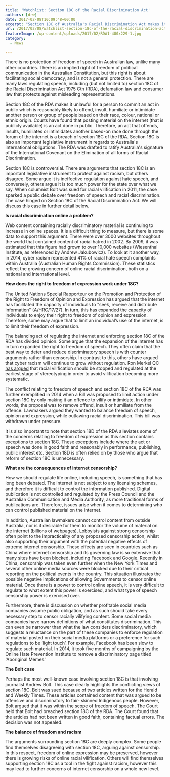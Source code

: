 ```yaml
---
title: 'Watchlist: Section 18C of the Racial Discrimination Act'
authors: [drw]
date: 2017-02-08T10:09:48+00:00
excerpt: "Section 18C of Australia's Racial Discrimination Act makes it unlawful for a person to commit an act that offends, insults, humiliates or intimidates another based-on race on the internet. Why is this so controversial? Allow us to explain."
url: /2017/02/08/watchlist-section-18c-of-the-racial-discrimination-act/
featureImage: /wp-content/uploads/2017/02/RDA1-480x229-1.jpg
category:
  - News

---
```

<span style="font-weight: 400;">There is no protection of freedom of speech in Australian law, unlike many other countries. There is an implied right of freedom of political communication in the Australian Constitution, but this right is about facilitating social democracy, and is not a general protection. There are many laws regulating speech, including (but not limited to) section 18C of the Racial Discrimination Act 1975 Cth (RDA), defamation law and consumer law that protects against misleading representations.</span>

<span style="font-weight: 400;">Section 18C of the RDA makes it unlawful for a person to commit an act in public which is reasonably likely to offend, insult, humiliate or intimidate another person or group of people based on their race, colour, national or ethnic origin. Courts have found that posting material on the internet (that is publicly available) is an act done in public. Therefore, an act that offends, insults, humiliates or intimidates another based-on race done through the forum of the internet is a breach of section 18C of the RDA. Section 18C is also an important legislative instrument in regards to Australia's international obligations. The RDA was drafted to ratify Australia's signature of the International Covenant on the Elimination of all forms of Racial Discrimination. </span>

<span style="font-weight: 400;">Section 18C is controversial. There are arguments that section 18C is an important legislative instrument to protect against racism, but others disagree. Some argue it is ineffective regulation against hate speech, and conversely, others argue it is too much power for the state over what we say. When columnist Bolt was sued for racial vilification in 2011, the case sparked a public debate over freedom of speech and racial discrimination. The case hinged on Section 18C of the Racial Discrimination Act. We will discuss this case in further detail below. </span>

**Is racial discrimination online a problem?**

<span style="font-weight: 400;">Web content containing racially discriminatory material is continuing to increase in online spaces. It is a difficult thing to measure, but there is some data to support this argument. There were over 3000 websites throughout the world that contained content of racial hatred in 2002. By 2009, it was estimated that this figure had grown to over 10,000 websites (Wiesenthal Institute, as referenced by Andrew Jakubowicz). To look at it another way, in 2014, cyber racism represented 41% of racial hate speech complaints within Australia (Australian Human Rights Commission). These statistics reflect the growing concern of online racial discrimination, both on a national and international level.</span>

**How does the right to freedom of expression work under 18C?**

<span style="font-weight: 400;">The United Nations Special Rapporteur on the Promotion and Protection of the Right to Freedom of Opinion and Expression has argued that the internet has facilitated the capacity of individuals to "seek, receive and distribute information" (A/HRC/17/27). In turn, this has expanded the capacity of individuals to enjoy their right to freedom of opinion and expression. Therefore, some may argue that to limit an individual&#8217;s use of the internet, is to limit their freedom of expression.</span>

<span style="font-weight: 400;">The balancing act of regulating the internet and enforcing section 18C of the RDA has divided opinion. Some argue that the expansion of the internet has in turn expanded the right to freedom of speech. They often claim that the best way to deter and reduce discriminatory speech is with counter arguments rather than censorship. </span><span style="font-weight: 400;">In contrast to this, others have argued that cyber racism will continue to grow without regulation. Ron Merkel QC </span>[<span style="font-weight: 400;">has argued</span>][1] <span style="font-weight: 400;">that racial vilification should be stopped and regulated at the earliest stage of stereotyping in order to avoid vilification becoming more systematic.</span>

<span style="font-weight: 400;">The conflict relating to freedom of speech and section 18C of the RDA was further exemplified in 2014 when a Bill was proposed to limit action under section 18C by only making it an offence to vilify or intimidate. In other words, the proposal was to remove offend, insult or humiliate from the offence. Lawmakers argued they wanted to balance freedom of speech, opinion and expression, while outlawing racial discrimination. This bill was withdrawn under pressure.</span>

<span style="font-weight: 400;">It is also important to note that section 18D of the RDA alleviates some of the concerns relating to freedom of expression as this section contains exceptions to section 18C. These exceptions include where the act or speech was done in good faith and reasonably in performance, publishing, public interest etc.  Section 18D is often relied on by those who argue that reform of section 18C is unnecessary.</span>

**What are the consequences of internet censorship?**

<span style="font-weight: 400;">How we should regulate life online, including speech, is something that has long been debated. The internet is not subject to any licensing schemes, and therefore it is difficult to control the information published. Digital publication is not controlled and regulated by the Press Council and the Australian Communication and Media Authority, as more traditional forms of publications are. Therefore, issues arise when it comes to determining who can control published material on the internet.</span>

<span style="font-weight: 400;">In addition, Australian lawmakers cannot control content from outside Australia, nor is it desirable for them to monitor the volume of material on the internet (billions of webpages).  Lobbyists against strong censorship often point to the impracticality of any proposed censorship action, whilst also supporting their argument with the potential negative effects of extreme internet censorship.  These effects are seen in countries such as China where internet censorship and its governing law is so extensive that many sites have been blocked, including Facebook and Google. Recently in China, censorship was taken even further when the New York Times and several other online media sources were blocked due to their critical reporting on the political events in the country. This situation illustrates the possible negative implications of allowing Governments to censor online material. Once there is a power to control online speech, it is very difficult to regulate to what extent this power is exercised, and what type of speech censorship power is exercised over.</span>

<span style="font-weight: 400;">Furthermore, there is discussion on whether profitable social media companies assume public obligation, and as such should take every necessary step to censor racially vilifying content. Some social media companies have narrow definitions of what constitutes discrimination. This can even be narrower than what the law considers discriminatory, which suggests a reluctance on the part of these companies to enforce regulation of material posted on their social media platforms or a preference for such regulations to be &#8216;light touch&#8217;. For example, Facebook has been slow to regulate such material. In 2014, it took five months of campaigning by the Online Hate Prevention Institute to remove a discriminatory page titled 'Aboriginal Memes.'</span>

**The Bolt case**

<span style="font-weight: 400;">Perhaps the most well-known case involving section 18C is that involving journalist Andrew Bolt. This case clearly highlights the conflicting views of section 18C. Bolt was sued because of two articles written for the Herald and Weekly Times. These articles contained content that was argued to be offensive and discriminatory to fair- skinned Indigenous people. However, Bolt argued that it was within the scope of freedom of speech. The Court held that Bolt had breached section 18C of the RDA. The Court found that the articles had not been written in good faith, containing factual errors. The decision was not appealed.</span>

**The balance of freedom and racism**

<span style="font-weight: 400;">The arguments surrounding section 18C are deeply complex. Some people find themselves disagreeing with section 18C, arguing against censorship. In this respect, freedom of online expression may be preserved, however there is growing risks of online racial vilification. Others will find themselves supporting section 18C as a tool in the fight against racism, however this may lead to further concerns of internet censorship on a whole new level. </span>

 [1]: http://legalbriefs.com.au/ep-9-free-speech/
